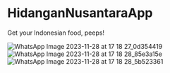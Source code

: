 # HidanganNusantaraApp
Get your Indonesian food, peeps!

 
![WhatsApp Image 2023-11-28 at 17 18 27_0d354419](https://github.com/heavenvalentine/HidanganNusantaraApp/assets/121389422/ffe55fc6-c669-46ae-a220-5be045835098)
![WhatsApp Image 2023-11-28 at 17 18 28_85e3a15e](https://github.com/heavenvalentine/HidanganNusantaraApp/assets/121389422/5cb1c155-5d3c-4e6e-8204-cdb7c0cc8066)
![WhatsApp Image 2023-11-28 at 17 18 28_5b523361](https://github.com/heavenvalentine/HidanganNusantaraApp/assets/121389422/03015c06-37f3-4ba0-8eb4-31bdefb51831)
